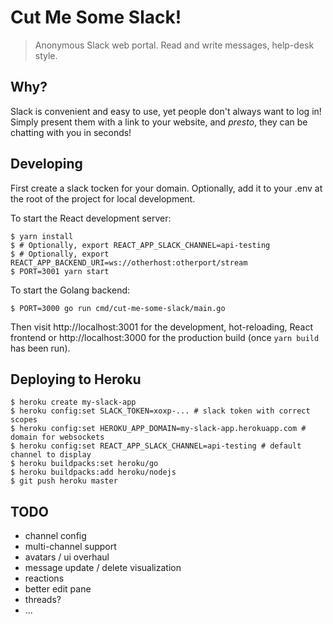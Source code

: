 # Cut Me Some Slack!
> Anonymous Slack web portal. Read and write messages, help-desk style.


## Why?

Slack is convenient and easy to use, yet people don't always want to log in!
Simply present them with a link to your website, and _presto_, they can be chatting
with you in seconds!

## Developing

First create a slack tocken for your domain. Optionally, add
it to your .env at the root of the project for local development.


To start the React development server:

```
$ yarn install
$ # Optionally, export REACT_APP_SLACK_CHANNEL=api-testing
$ # Optionally, export REACT_APP_BACKEND_URI=ws://otherhost:otherport/stream 
$ PORT=3001 yarn start
```


To start the Golang backend:

```
$ PORT=3000 go run cmd/cut-me-some-slack/main.go
```

Then visit http://localhost:3001 for the development, hot-reloading,
React frontend or http://localhost:3000 for the production build (once
`yarn build` has been run).


## Deploying to Heroku

```
$ heroku create my-slack-app
$ heroku config:set SLACK_TOKEN=xoxp-... # slack token with correct scopes
$ heroku config:set HEROKU_APP_DOMAIN=my-slack-app.herokuapp.com # domain for websockets
$ heroku config:set REACT_APP_SLACK_CHANNEL=api-testing # default channel to display
$ heroku buildpacks:set heroku/go
$ heroku buildpacks:add heroku/nodejs
$ git push heroku master
```

## TODO

* channel config
* multi-channel support
* avatars / ui overhaul
* message update / delete visualization
* reactions
* better edit pane
* threads?
* ...
